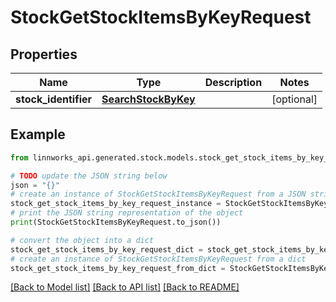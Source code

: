 # StockGetStockItemsByKeyRequest


## Properties

Name | Type | Description | Notes
------------ | ------------- | ------------- | -------------
**stock_identifier** | [**SearchStockByKey**](SearchStockByKey.md) |  | [optional] 

## Example

```python
from linnworks_api.generated.stock.models.stock_get_stock_items_by_key_request import StockGetStockItemsByKeyRequest

# TODO update the JSON string below
json = "{}"
# create an instance of StockGetStockItemsByKeyRequest from a JSON string
stock_get_stock_items_by_key_request_instance = StockGetStockItemsByKeyRequest.from_json(json)
# print the JSON string representation of the object
print(StockGetStockItemsByKeyRequest.to_json())

# convert the object into a dict
stock_get_stock_items_by_key_request_dict = stock_get_stock_items_by_key_request_instance.to_dict()
# create an instance of StockGetStockItemsByKeyRequest from a dict
stock_get_stock_items_by_key_request_from_dict = StockGetStockItemsByKeyRequest.from_dict(stock_get_stock_items_by_key_request_dict)
```
[[Back to Model list]](../README.md#documentation-for-models) [[Back to API list]](../README.md#documentation-for-api-endpoints) [[Back to README]](../README.md)


